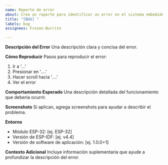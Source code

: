 ```yaml
---
name: Reporte de error
about: Crea un reporte para identificar un error en el sistema embebido
title: "[BUG] "
labels: bug
assignees: Frozen-Burrito

---
```


**Descripción del Error**
Una descripción clara y concisa del error.

**Cómo Reproducir**
Pasos para reproducir el error:
1. Ir a '...'
2. Presionar en '....'
3. Hacer scroll hacia '....'
4. Ver el error

**Comportamiento Esperado**
Una descripción detallada del funcionamiento que debería ocurrir.

**Screenshots**
Si aplican, agrega screenshots para ayudar a describir el problema.

**Entorno**
 - Módulo ESP-32: [ej. ESP-32]
 - Versión de ESP-IDF: [ej. v4.4]
 - Versión de software de aplicación: [ej. 1.0.0+1]

**Contexto Adicional**
Incluye información suplementaria que ayude a profundizar la descripción del error.
